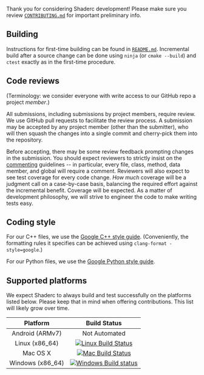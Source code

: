 Thank you for considering Shaderc development!  Please make sure you review
[`CONTRIBUTING.md`](CONTRIBUTING.md) for important preliminary info.

## Building

Instructions for first-time building can be found in [`README.md`](README.md).
Incremental build after a source change can be done using `ninja` (or
`cmake --build`) and `ctest` exactly as in the first-time procedure.

## Code reviews

(Terminology: we consider everyone with write access to our GitHub repo a
project _member_.)

All submissions, including submissions by project members, require review.  We
use GitHub pull requests to facilitate the review process.  A submission may be
accepted by any project member (other than the submitter), who will then squash
the changes into a single commit and cherry-pick them into the repository.

Before accepting, there may be some review feedback prompting changes in the
submission.  You should expect reviewers to strictly insist on the
[commenting](https://google.github.io/styleguide/cppguide.html#Comments)
guidelines -- in particular, every file, class, method, data member, and global
will require a comment.  Reviewers will also expect to see test coverage for
every code change.  _How much_ coverage will be a judgment call on a
case-by-case basis, balancing the required effort against the incremental
benefit.  Coverage will be expected.  As a matter of development philosophy,
we will strive to engineer the code to make writing tests easy.

## Coding style

For our C++ files, we use the
[Google C++ style guide](https://google.github.io/styleguide/cppguide.html).
(Conveniently, the formatting rules it specifies can be achieved using
`clang-format -style=google`.)

For our Python files, we use the
[Google Python style guide](https://google.github.io/styleguide/pyguide.html).

## Supported platforms

We expect Shaderc to always build and test successfully on the platforms listed
below.  Please keep that in mind when offering contributions.  This list will
likely grow over time.

| Platform | Build Status |
|:--------:|:------------:|
| Android (ARMv7)  | Not Automated |
| Linux (x86_64)   | [![Linux Build Status](https://travis-ci.org/google/shaderc.svg)](https://travis-ci.org/google/shaderc "Linux Build Status") |
| Mac OS X | [![Mac Build Status](https://travis-ci.org/google/shaderc.svg)](https://travis-ci.org/google/shaderc "Mac Build Status") |
| Windows (x86_64) | [![Windows Build status](https://ci.appveyor.com/api/projects/status/g6c372blna7vnk1l?svg=true)](https://ci.appveyor.com/project/dneto0/shaderc "Windows Build Status") |

